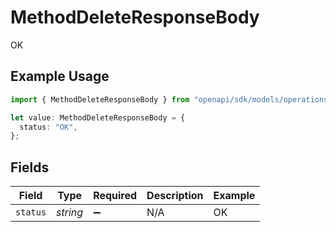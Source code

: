 # MethodDeleteResponseBody

OK

## Example Usage

```typescript
import { MethodDeleteResponseBody } from "openapi/sdk/models/operations";

let value: MethodDeleteResponseBody = {
  status: "OK",
};
```

## Fields

| Field              | Type               | Required           | Description        | Example            |
| ------------------ | ------------------ | ------------------ | ------------------ | ------------------ |
| `status`           | *string*           | :heavy_minus_sign: | N/A                | OK                 |
